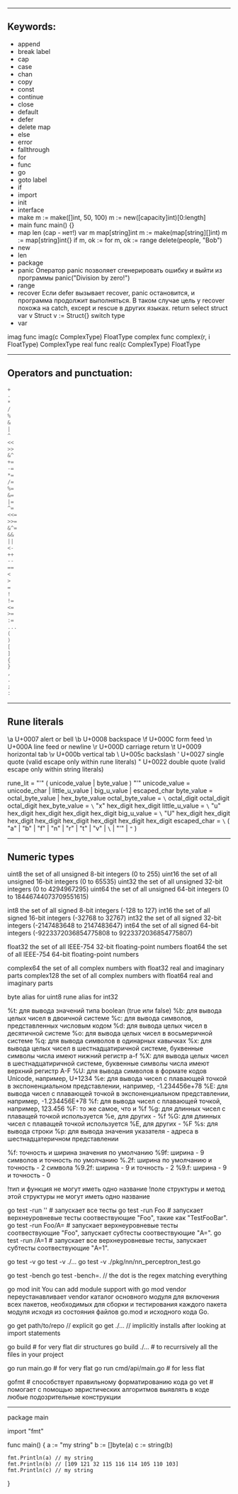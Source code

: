 ----------------------------------------
Keywords:
----------------------------------------
- append
- break label
- cap
- case
- chan
- copy
- const
- continue
- close
- default
- defer
- delete map
- else
- error
- fallthrough
- for
- func
- go
- goto label
- if
- import
- init
- interface
- make m := make([]int, 50, 100)    m := new([capacity]int)[0:length]
- main func main() {}
- map len (cap - нет!)    var m map[string]int m := make(map[string][]int)    m := map[string]int{} if m, ok := for m,
  ok := range delete(people, "Bob")
- new
- len
- package
- panic Оператор panic позволяет сгенерировать ошибку и выйти из программы panic("Division by zero!")
- range
- recover Если defer вызывает recover, panic остановится, и программа продолжит выполняться. В таком случае цель у
  recover похожа на catch, except и rescue в других языках. return select struct var v Struct v := Struct{} switch type
- var

imag func imag(c ComplexType) FloatType complex func complex(r, i FloatType) ComplexType real func real(c ComplexType)
FloatType

----------------------------------------
Operators and punctuation:
----------------------------------------

```go
+
-
*
/
%
&
|
^
<<
>>
&^
+=
-=
*=
/=
%=
&=
|=
^=
<<=
>>= 
&^= 
&& 
||
<-
++
--
==
<
>
=
!
!=
<=
>=
:=
...
(
)
[
]
{
}
,
.
;
:
```
----------------------------------------
Rune literals
----------------------------------------
\a U+0007 alert or bell \b U+0008 backspace \f U+000C form feed \n U+000A line feed or newline \r U+000D carriage return
\t U+0009 horizontal tab \v U+000b vertical tab \\ U+005c backslash \' U+0027 single quote  (valid escape only within
rune literals)
\" U+0022 double quote  (valid escape only within string literals)

rune_lit = "'" ( unicode_value | byte_value ) "'"
unicode_value = unicode_char | little_u_value | big_u_value | escaped_char byte_value = octal_byte_value |
hex_byte_value octal_byte_value = `\` octal_digit octal_digit octal_digit hex_byte_value = `\` "x" hex_digit hex_digit
little_u_value = `\` "u" hex_digit hex_digit hex_digit hex_digit big_u_value = `\` "U" hex_digit hex_digit hex_digit
hex_digit hex_digit hex_digit hex_digit hex_digit escaped_char = `\` ( "a" | "b" | "f" | "n" | "r" | "t" | "v" | `\`
| "'" | `"` )

----------------------------------------
Numeric types
----------------------------------------
uint8 the set of all unsigned 8-bit integers (0 to 255)
uint16 the set of all unsigned 16-bit integers (0 to 65535)
uint32 the set of all unsigned 32-bit integers (0 to 4294967295)
uint64 the set of all unsigned 64-bit integers (0 to 18446744073709551615)

int8 the set of all signed 8-bit integers (-128 to 127)
int16 the set of all signed 16-bit integers (-32768 to 32767)
int32 the set of all signed 32-bit integers (-2147483648 to 2147483647)
int64 the set of all signed 64-bit integers (-9223372036854775808 to 9223372036854775807)

float32 the set of all IEEE-754 32-bit floating-point numbers float64 the set of all IEEE-754 64-bit floating-point
numbers

complex64 the set of all complex numbers with float32 real and imaginary parts complex128 the set of all complex numbers
with float64 real and imaginary parts

byte alias for uint8 rune alias for int32

%t: для вывода значений типа boolean (true или false)
%b: для вывода целых чисел в двоичной системе %c: для вывода символов, представленных числовым кодом %d: для вывода
целых чисел в десятичной системе %o: для вывода целых чисел в восьмеричной системе %q: для вывода символов в одинарных
кавычках %x: для вывода целых чисел в шестнадцатиричной системе, буквенные символы числа имеют нижний регистр a-f %X:
для вывода целых чисел в шестнадцатиричной системе, буквенные символы числа имеют верхний регистр A-F %U: для вывода
символов в формате кодов Unicode, например, U+1234 %e: для вывода чисел с плавающей точкой в экспоненциальном
представлении, например, -1.234456e+78 %E: для вывода чисел с плавающей точкой в экспоненциальном представлении,
например, -1.234456E+78 %f: для вывода чисел с плавающей точкой, например, 123.456 %F: то же самое, что и %f %g: для
длинных чисел с плаващей точкой используется %e, для других - %f %G: для длинных чисел с плаващей точкой используется
%E, для других - %F %s: для вывода строки %p: для вывода значения указателя - адреса в шестнадцатеричном представлении

%f:    точность и ширина значения по умолчанию %9f:   ширина - 9 символов и точность по умолчанию %.2f:  ширина по
умолчанию и точность - 2 символа %9.2f: ширина - 9 и точность - 2 %9.f:  ширина - 9 и точность - 0

!тип и функция не могут иметь одно название
!поле структуры и метод этой структуры не могут иметь одно название

go test -run ''      # запускает все тесты go test -run Foo # запускает верхнеуровневые тесты соотвествующие "Foo",
такие как "TestFooBar". go test -run Foo/A= # запускает верхнеуровневые тесты соотвествующие "Foo", запускает субтесты
соотвествующие "A=". go test -run /A=1 # запускает все верхнеуровневые тесты, запускает субтесты соотвествующие "A=1".

go test -v go test -v ./... go test -v ./pkg/nn/nn_perceptron_test.go

go test -bench go test -bench=. // the dot is the regex matching everything

go mod init You can add module support with go mod vendor переустанавливает vendor каталог основного модуля для
включения всех пакетов, необходимых для сборки и тестирования каждого пакета модуля исходя из состояния файлов go.mod и
исходного кода Go.

go get path/to/repo // explicit go get ./... // implicitly installs after looking at import statements

go build # for very flat dir structures go build ./... # to recurrsively all the files in your project

go run main.go # for very flat go run cmd/api/main.go # for less flat

gofmt # способствует правильному форматированию кода go vet # помогает с помощью эвристических алгоритмов выявлять в
коде любые подозрительные конструкции

----------------------------------------
package main

import "fmt"

func main() { a := "my string"
b := []byte(a)
c := string(b)

    fmt.Println(a) // my string
    fmt.Println(b) // [109 121 32 115 116 114 105 110 103]
    fmt.Println(c) // my string

}




